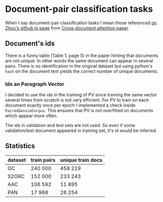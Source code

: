 [cda_paper]: https://aclanthology.org/2020.emnlp-main.407/
# Document-pair classification tasks

When I say document-pair classification tasks I mean those referenced [on Zhou's
github io page](https://xuhuizhou.github.io/Multilevel-Text-Alignment/) from
[Cross-document attention paper][cda_paper].

## Document's ids

There is a funny table (Table 1, page 5) in the paper hinting that documents are
not unique. In other words the same document can appear in several pairs. There
is no identification in the original dataset but using python's `hash` on
the document text yields the correct number of unique documents.

### Ids an Paragraph Vector

I decided to use the ids in the training of PV since training the same vector
several times from scratch is not very efficient. For PV to train on each
document exactly once per epoch I implemented a check inside
`PairedGensimCorpus`. This ensures that PV is not overfitted on documents which
appear more often.

The ids in validation and test sets are not used. So even if some
validation/test document appeared in training set, it's id would be inferred.

## Statistics

dataset | train pairs | unique train docs
---     | ---         | ---
OC      | 240 000     | 458 219
S2ORC   | 152 000     | 233 243
AAC     | 106 592     |  11 895
PAN     |  17 968     |  26 254
